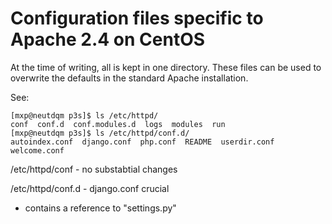 # Configuration files specific to Apache 2.4 on CentOS
At the time of writing, all is kept in one directory.
These files can be used to overwrite the defaults in
the standard Apache installation.

See:
```
[mxp@neutdqm p3s]$ ls /etc/httpd/
conf  conf.d  conf.modules.d  logs  modules  run
[mxp@neutdqm p3s]$ ls /etc/httpd/conf.d/
autoindex.conf  django.conf  php.conf  README  userdir.conf  welcome.conf
```

/etc/httpd/conf - no substabtial changes

/etc/httpd/conf.d - django.conf crucial
* contains a reference to "settings.py"




